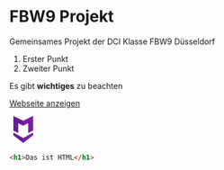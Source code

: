 FBW9 Projekt
============

Gemeinsames Projekt der DCI Klasse FBW9 Düsseldorf

1. Erster Punkt
2. Zweiter Punkt

Es gibt **wichtiges** zu beachten

[Webseite anzeigen](https://galymax.github.io/fbw9/)

![Logo](https://github.com/adam-p/markdown-here/raw/master/src/common/images/icon48.png "My Logo")

```html
<h1>Das ist HTML</h1>
```
[link]:(https://github.com/adam-p/markdown-here/wiki/Markdown-Cheatsheet#links)